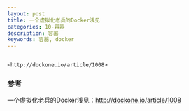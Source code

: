 ```yaml
---
layout: post
title: 一个虚拟化老兵的Docker浅见
categories: 10-容器
description: 容器
keywords: 容器, docker
---
```




```

<http://dockone.io/article/1008>

```


### 参考

一个虚拟化老兵的Docker浅见：<http://dockone.io/article/1008>
